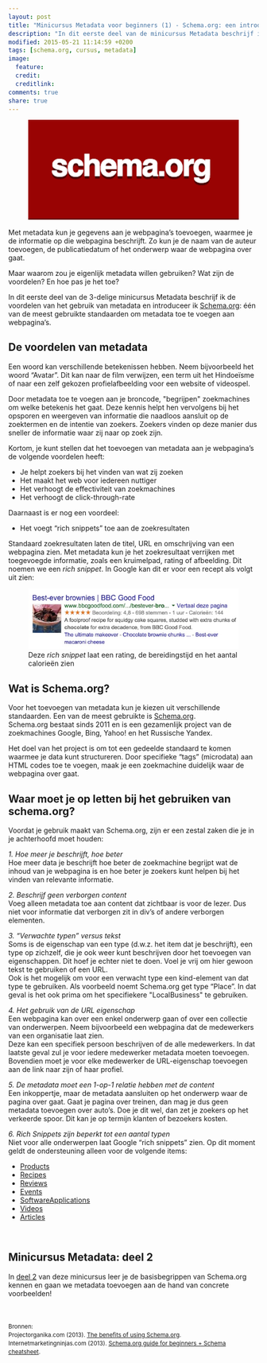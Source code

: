 ```yaml
---
layout: post
title: "Minicursus Metadata voor beginners (1) - Schema.org: een introductie"
description: "In dit eerste deel van de minicursus Metadata beschrijf ik de voordelen van het gebruik van metadata en introduceer ik Schema.org."
modified: 2015-05-21 11:14:59 +0200
tags: [schema.org, cursus, metadata]
image:
  feature: 
  credit: 
  creditlink: 
comments: true
share: true
---
```


<figure>
<img
src="/images/schema-org.png" alt="Het logo van Schema.org">
</figure>

Met metadata kun je gegevens aan je webpagina’s toevoegen, waarmee je
de informatie op die webpagina beschrijft. Zo kun je de naam van de
auteur toevoegen, de publicatiedatum of het onderwerp waar de
webpagina over gaat.

Maar waarom zou je eigenlijk metadata willen gebruiken? Wat zijn de voordelen?
En hoe pas je het toe? 

In dit eerste deel van de 3-delige minicursus Metadata beschrijf ik de
voordelen van het gebruik van metadata en introduceer ik <a
href="http://schema.org/">Schema.org</a>: één van de meest gebruikte
standaarden om metadata toe te voegen aan webpagina’s.


<h2>De voordelen van metadata</h2>

Een woord kan verschillende betekenissen hebben. Neem bijvoorbeeld het
woord “Avatar”. Dit kan naar de film verwijzen, een term uit het
Hindoeïsme of naar een zelf gekozen profielafbeelding voor een website
of videospel.


Door metadata toe te voegen aan je broncode, "begrijpen" zoekmachines
om welke  betekenis het gaat. Deze kennis helpt hen vervolgens bij het
opsporen en weergeven van informatie die naadloos aansluit op de
zoektermen en de intentie van zoekers. Zoekers vinden op deze manier
dus sneller de informatie waar zij naar op zoek zijn.


Kortom, je kunt stellen dat het toevoegen van metadata aan je
webpagina’s de volgende voordelen heeft:<br>

<ul>
<li>Je helpt zoekers bij het vinden van wat zij zoeken</li>
<li>Het maakt het web voor iedereen nuttiger</li>
<li>Het verhoogt de effectiviteit van zoekmachines</li>
<li>Het verhoogt de click-through-rate</li>
</ul>

Daarnaast is er nog een voordeel:

<ul>
<li>Het voegt “rich snippets” toe aan de zoekresultaten</li>
</ul>


Standaard zoekresultaten laten de titel, URL en omschrijving van een
webpagina zien. Met metadata kun je het zoekresultaat verrijken met
toegevoegde informatie, zoals een kruimelpad, rating of
afbeelding. Dit noemen we een <em>rich snippet</em>. In Google kan dit
er voor een recept als volgt uit zien:<br>

<figure>
<img
src="/images/rich-snippet-chocolate-brownies.jpg" alt="Een rich
snippet van het recept van en chocolade brownie, zoals getoond door
Google">
<figcaption> Deze <em>rich snippet</em> laat een rating, de bereidingstijd en het
aantal calorieën zien </figcaption>
</figure>

<h2>Wat is Schema.org?</h2>
Voor het toevoegen van metadata kun je kiezen uit verschillende
standaarden. Een van de meest gebruikte is <a
href="http://schema.org/">Schema.org</a>.<br>
Schema.org bestaat sinds 2011 en is een gezamenlijk project van de
zoekmachines Google, Bing, Yahoo! en het Russische Yandex.


Het doel van het project is om tot een gedeelde standaard te komen waarmee je data kunt structureren. Door specifieke “tags” (microdata) aan HTML codes toe te voegen, maak je een zoekmachine duidelijk waar de webpagina over gaat. 

<h2>Waar moet je op letten bij het gebruiken van schema.org?</h2>
Voordat je gebruik maakt van Schema.org, zijn er een zestal zaken die je in je achterhoofd moet houden: 

<em>1. Hoe meer je beschrijft, hoe beter</em><br>
Hoe meer data je beschrijft hoe beter de zoekmachine begrijpt wat de inhoud van je webpagina is en hoe beter je zoekers kunt helpen bij het vinden van relevante informatie. 


<em>2. Beschrijf geen verborgen content</em><br>
Voeg alleen metadata toe aan content dat zichtbaar is voor de lezer. Dus niet voor informatie dat verborgen zit in div’s of andere verborgen elementen. 

<em>3. “Verwachte typen” versus tekst</em><br>
Soms is de eigenschap van een type (d.w.z. het item dat je beschrijft), een type op zichzelf, die je ook weer kunt beschrijven door het toevoegen van eigenschappen. Dit hoef je echter niet te doen. Voel je vrij om hier gewoon tekst te gebruiken of een URL.<br>
Ook is het mogelijk om voor een verwacht type een kind-element van dat type te gebruiken. Als voorbeeld noemt Schema.org get type “Place”. In dat geval is het ook prima om het specifiekere "LocalBusiness" te gebruiken. 

<em>4. Het gebruik van de URL eigenschap</em><br>
Een webpagina kan over een enkel onderwerp gaan of over een collectie van onderwerpen. Neem bijvoorbeeld een webpagina dat de medewerkers van een organisatie laat zien.<br>
Deze kan een specifiek persoon beschrijven of de alle medewerkers. In dat laatste geval zul je voor iedere medewerker metadata moeten toevoegen. Bovendien moet je voor elke medewerker de URL-eigenschap toevoegen aan de link naar zijn of haar profiel. 

<em>5. De metadata moet een 1-op-1 relatie hebben met de content</em><br>
Een inkoppertje, maar de metadata aansluiten op het onderwerp waar de pagina over gaat. Gaat je pagina over treinen, dan mag je dus geen metadata toevoegen over auto’s. 
Doe je dit wel, dan zet je zoekers op het verkeerde spoor. Dit kan je op termijn klanten of bezoekers kosten. 

<em>6. Rich Snippets zijn beperkt tot een aantal typen</em><br>
Niet voor alle onderwerpen laat Google “rich snippets” zien. Op dit moment geldt de ondersteuning alleen voor de volgende items:
<ul>
<li><a href="https://developers.google.com/structured-data/rich-snippets/products ">Products</a></li>
<li><a href="https://developers.google.com/structured-data/rich-snippets/products">Recipes</a></li>
<li><a href="https://developers.google.com/structured-data/rich-snippets/reviews">Reviews</a></li>
<li><a href="https://developers.google.com/structured-data/rich-snippets/reviews">Events</a></li>
<li><a href="https://developers.google.com/structured-data/rich-snippets/sw-app">SoftwareApplications</a></li>
<li><a href="https://developers.google.com/structured-data/rich-snippets/videos">Videos</a></li> 
<li><a href="https://developers.google.com/structured-data/rich-snippets/articles">Articles</a></li>
</ul>

<br>

<h2>Minicursus Metadata: deel 2</h2>
In <a href="http://theknowsyferret.github.io/minicursus-metadata-voor-beginners-2-itemscope-itemtype-en-itemprop/">deel 2</a> van deze minicursus leer je de basisbegrippen van Schema.org kennen en gaan we metadata toevoegen aan de hand van concrete voorbeelden!

<br><br>
<small>Bronnen:<br>
Projectorganika.com (2013). <a
href="http://projectorganika.com/search-engine-optimization/the-benefits-of-using-schema-org/">The
benefits of using Schema.org</a>.<br>
Internetmarketingninjas.com (2013). <a
href="http://www.internetmarketingninjas.com/blog/search-engine-optimization/schema-org-guide-beginners-cheatsheet/">Schema.org
guide for beginners + Schema cheatsheet</a>.<br>
</small>
